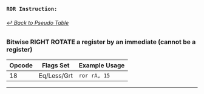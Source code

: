 ### `ROR Instruction:`
###### [↩ Back to Pseudo Table](../README.md)
### Bitwise RIGHT ROTATE a register by an immediate (cannot be a register)
| Opcode | Flags Set    | Example Usage |
|--------|-------------|---------------|
| 18    | Eq/Less/Grt | `ror rA, 15` |
---